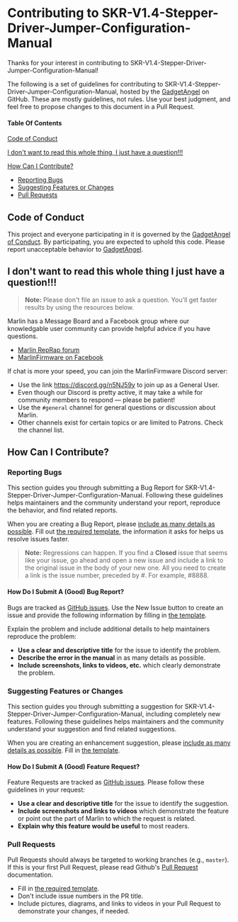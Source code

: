 # Contributing to SKR-V1.4-Stepper-Driver-Jumper-Configuration-Manual

Thanks for your interest in contributing to SKR-V1.4-Stepper-Driver-Jumper-Configuration-Manual!

The following is a set of guidelines for contributing to SKR-V1.4-Stepper-Driver-Jumper-Configuration-Manual, hosted by the [GadgetAngel](https://github.com/GadgetAngel) on GitHub. These are mostly guidelines, not rules. Use your best judgment, and feel free to propose changes to this document in a Pull Request.

#### Table Of Contents

[Code of Conduct](./code-of-conduct.md)

[I don't want to read this whole thing, I just have a question!!!](#i-dont-want-to-read-this-whole-thing-i-just-have-a-question)

[How Can I Contribute?](#how-can-i-contribute)
  * [Reporting Bugs](#reporting-bugs)
  * [Suggesting Features or Changes](#suggesting-features-or-changes)
  * [Pull Requests](#pull-requests)

## Code of Conduct

This project and everyone participating in it is governed by the [GadgetAngel of Conduct](./code-of-conduct.md). By participating, you are expected to uphold this code. Please report unacceptable behavior to [GadgetAngel](mailto:joannmanges@gmail.com).

## I don't want to read this whole thing I just have a question!!!

> **Note:** Please don't file an issue to ask a question. You'll get faster results by using the resources below.

Marlin has a Message Board and a Facebook group where our knowledgable user community can provide helpful advice if you have questions.

* [Marlin RepRap forum](https://reprap.org/forum/list.php?415)
* [MarlinFirmware on Facebook](https://www.facebook.com/groups/1049718498464482/)

If chat is more your speed, you can join the MarlinFirmware Discord server:

* Use the link https://discord.gg/n5NJ59y to join up as a General User.
* Even though our Discord is pretty active, it may take a while for community members to respond &mdash; please be patient!
* Use the `#general` channel for general questions or discussion about Marlin.
* Other channels exist for certain topics or are limited to Patrons. Check the channel list.

## How Can I Contribute?

### Reporting Bugs

This section guides you through submitting a Bug Report for SKR-V1.4-Stepper-Driver-Jumper-Configuration-Manual. Following these guidelines helps maintainers and the community understand your report, reproduce the behavior, and find related reports.

When you are creating a Bug Report, please [include as many details as possible](#how-do-i-submit-a-good-bug-report). Fill out [the required template](./ISSUE_TEMPLATE/bug_report.md), the information it asks for helps us resolve issues faster.

> **Note:** Regressions can happen. If you find a **Closed** issue that seems like your issue, go ahead and open a new issue and include a link to the original issue in the body of your new one. All you need to create a link is the issue number, preceded by #. For example, #8888.

#### How Do I Submit A (Good) Bug Report?

Bugs are tracked as [GitHub issues](https://guides.github.com/features/issues/). Use the New Issue button to create an issue and provide the following information by filling in [the template](./ISSUE_TEMPLATE/bug_report.md).

Explain the problem and include additional details to help maintainers reproduce the problem:

* **Use a clear and descriptive title** for the issue to identify the problem.
* **Describe the error in the manual** in as many details as possible. 
* **Include screenshots, links to videos, etc.** which clearly demonstrate the problem.

### Suggesting Features or Changes

This section guides you through submitting a suggestion for SKR-V1.4-Stepper-Driver-Jumper-Configuration-Manual, including completely new features. Following these guidelines helps maintainers and the community understand your suggestion and find related suggestions.

When you are creating an enhancement suggestion, please [include as many details as possible](#how-do-i-submit-a-good-feature-request). Fill in [the template](./ISSUE_TEMPLATE/feature_request.md).

#### How Do I Submit A (Good) Feature Request?

Feature Requests are tracked as [GitHub issues](https://guides.github.com/features/issues/). Please follow these guidelines in your request:

* **Use a clear and descriptive title** for the issue to identify the suggestion.
* **Include screenshots and links to videos** which demonstrate the feature or point out the part of Marlin to which the request is related.
* **Explain why this feature would be useful** to most readers.

### Pull Requests

Pull Requests should always be targeted to working branches (e.g., `master`). If this is your first Pull Request, please read Github's [Pull Request](https://help.github.com/articles/creating-a-pull-request/) documentation.

* Fill in [the required template](./pull_request_template.md).
* Don't include issue numbers in the PR title.
* Include pictures, diagrams, and links to videos in your Pull Request to demonstrate your changes, if needed.
